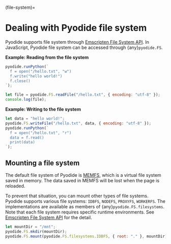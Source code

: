 (file-system)=

# Dealing with Pyodide file system

Pyodide supports file system through [Emscripten File System API](https://emscripten.org/docs/api_reference/Filesystem-API.html#filesystem-api).
In JavaScript, Pyodide file system can be accessed through {any}`pyodide.FS`.

**Example: Reading from the file system**

```js
pyodide.runPython(`
  f = open("/hello.txt", "w")
  f.write("hello world!")
  f.close()
`);

let file = pyodide.FS.readFile("/hello.txt", { encoding: "utf-8" });
console.log(file);
```

**Example: Writing to the file system**

```js
let data = "hello world!";
pyodide.FS.writeFile("/hello.txt", data, { encoding: "utf-8" });
pyodide.runPython(`
  f = open("/hello.txt", "r")
  data = f.read()
  print(data)
`);
```

## Mounting a file system

The default file system of Pyodide is [MEMFS](https://emscripten.org/docs/api_reference/Filesystem-API.html#memfs),
which is a virtual file system saved in memory. The data saved in MEMFS will be lost when the page is reloaded.

To prevent that situation, you can mount other types of file systems.
Pyodide supports various file systems: `IDBFS`, `NODEFS`, `PROXYFS`, `WORKERFS`.
The implementations are available as members of {any}`pyodide.FS.filesystems`.
Note that each file system requires specific runtime environments.
See [Emscripten File System API](https://emscripten.org/docs/api_reference/Filesystem-API.html#filesystem-api) for the detail.

```js
let mountDir = "/mnt";
pyodide.FS.mkdir(mountDir);
pyodide.FS.mount(pyodide.FS.filesystems.IDBFS, { root: "." }, mountDir);
```

